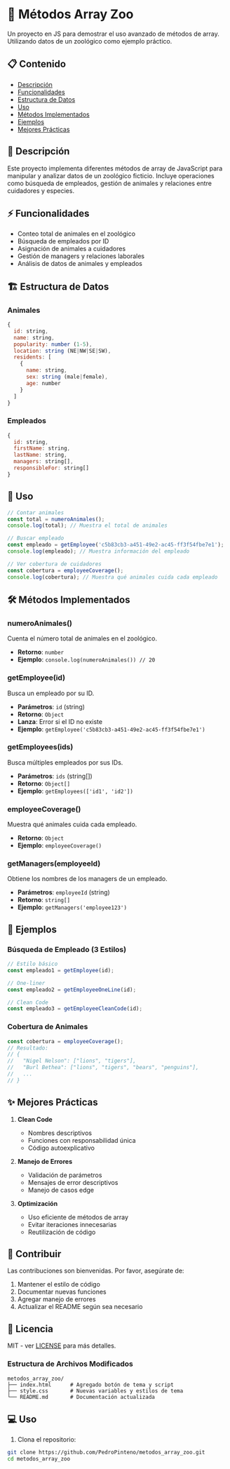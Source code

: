 # 🦁 Métodos Array Zoo

Un proyecto en JS para demostrar el uso avanzado de métodos de array. Utilizando datos de un zoológico como ejemplo práctico.

## 📋 Contenido
- [Descripción](#descripción)
- [Funcionalidades](#funcionalidades)
- [Estructura de Datos](#estructura-de-datos)
- [Uso](#uso)
- [Métodos Implementados](#métodos-implementados)
- [Ejemplos](#ejemplos)
- [Mejores Prácticas](#mejores-prácticas)

## 🎯 Descripción
Este proyecto implementa diferentes métodos de array de JavaScript para manipular y analizar datos de un zoológico ficticio. Incluye operaciones como búsqueda de empleados, gestión de animales y relaciones entre cuidadores y especies.

## ⚡ Funcionalidades
- Conteo total de animales en el zoológico
- Búsqueda de empleados por ID
- Asignación de animales a cuidadores
- Gestión de managers y relaciones laborales
- Análisis de datos de animales y empleados

## 🏗️ Estructura de Datos

### Animales
```javascript
{
  id: string,
  name: string,
  popularity: number (1-5),
  location: string (NE|NW|SE|SW),
  residents: [
    {
      name: string,
      sex: string (male|female),
      age: number
    }
  ]
}
```

### Empleados
```javascript
{
  id: string,
  firstName: string,
  lastName: string,
  managers: string[],
  responsibleFor: string[]
}
```

## 🚀 Uso

```javascript
// Contar animales
const total = numeroAnimales();
console.log(total); // Muestra el total de animales

// Buscar empleado
const empleado = getEmployee('c5b83cb3-a451-49e2-ac45-ff3f54fbe7e1');
console.log(empleado); // Muestra información del empleado

// Ver cobertura de cuidadores
const cobertura = employeeCoverage();
console.log(cobertura); // Muestra qué animales cuida cada empleado
```

## 🛠️ Métodos Implementados

### numeroAnimales()
Cuenta el número total de animales en el zoológico.
- **Retorno**: `number`
- **Ejemplo**: `console.log(numeroAnimales()) // 20`

### getEmployee(id)
Busca un empleado por su ID.
- **Parámetros**: `id` (string)
- **Retorno**: `Object`
- **Lanza**: Error si el ID no existe
- **Ejemplo**: `getEmployee('c5b83cb3-a451-49e2-ac45-ff3f54fbe7e1')`

### getEmployees(ids)
Busca múltiples empleados por sus IDs.
- **Parámetros**: `ids` (string[])
- **Retorno**: `Object[]`
- **Ejemplo**: `getEmployees(['id1', 'id2'])`

### employeeCoverage()
Muestra qué animales cuida cada empleado.
- **Retorno**: `Object`
- **Ejemplo**: `employeeCoverage()`

### getManagers(employeeId)
Obtiene los nombres de los managers de un empleado.
- **Parámetros**: `employeeId` (string)
- **Retorno**: `string[]`
- **Ejemplo**: `getManagers('employee123')`

## 📝 Ejemplos

### Búsqueda de Empleado (3 Estilos)
```javascript
// Estilo básico
const empleado1 = getEmployee(id);

// One-liner
const empleado2 = getEmployeeOneLine(id);

// Clean Code
const empleado3 = getEmployeeCleanCode(id);
```

### Cobertura de Animales
```javascript
const cobertura = employeeCoverage();
// Resultado:
// {
//   "Nigel Nelson": ["lions", "tigers"],
//   "Burl Bethea": ["lions", "tigers", "bears", "penguins"],
//   ...
// }
```

## ✨ Mejores Prácticas
1. **Clean Code**
   - Nombres descriptivos
   - Funciones con responsabilidad única
   - Código autoexplicativo

2. **Manejo de Errores**
   - Validación de parámetros
   - Mensajes de error descriptivos
   - Manejo de casos edge

3. **Optimización**
   - Uso eficiente de métodos de array
   - Evitar iteraciones innecesarias
   - Reutilización de código

## 🤝 Contribuir
Las contribuciones son bienvenidas. Por favor, asegúrate de:
1. Mantener el estilo de código
2. Documentar nuevas funciones
3. Agregar manejo de errores
4. Actualizar el README según sea necesario

## 📄 Licencia
MIT - ver [LICENSE](LICENSE) para más detalles.

### Estructura de Archivos Modificados

```
metodos_array_zoo/
├── index.html      # Agregado botón de tema y script
├── style.css       # Nuevas variables y estilos de tema
└── README.md       # Documentación actualizada
```

## 💻 Uso

1. Clona el repositorio:
```bash
git clone https://github.com/PedroPinteno/metodos_array_zoo.git
cd metodos_array_zoo
```
